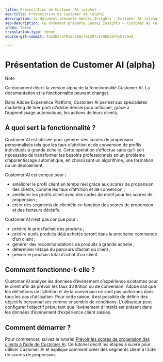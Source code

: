 ```yaml
---
title: Présentation de Customer AI (alpha)
seo-title: Présentation de Customer AI (alpha)
description: Ce document présente Sensei Insights — Customer AI (alpha)
seo-description: Ce document présente Sensei Insights — Customer AI (alpha)
index: false
translation-type: tm+mt
source-git-commit: fde2bb7af91dbcb0c701397c878b63044cb27a4d

---
```



# Présentation de Customer AI (alpha)

>[!NOTE]
>Ce document décrit la version alpha de la fonctionnalité Customer AI. La documentation et la fonctionnalité peuvent changer.

Dans Adobe Experience Platform, Customer AI permet aux spécialistes marketing de tirer parti d’Adobe Sensei pour anticiper, grâce à l’apprentissage automatique, les actions de leurs clients.

## À quoi sert la fonctionnalité ?

Customer AI est utilisée pour générer des scores de propension personnalisés tels que les taux d’attrition et de conversion de profils individuels à grande échelle. Cette opération s’effectue sans qu’il soit nécessaire de transformer les besoins professionnels en un problème d’apprentissage automatique, en choisissant un algorithme, une formation ou un déploiement.

Customer AI est conçue pour :

- améliorer le profil client en temps réel grâce aux scores de propension des clients, comme les taux d’attrition et de conversion ;
- améliorer les profils client avec des codes de motif pour les scores de propension ;
- créer des segments de clientèle en fonction des scores de propension et des facteurs décisifs.

Customer AI n’est pas conçue pour :

- prédire le prix d’achat des produits ;
- prédire quels produits déjà achetés seront dans la prochaine commande d’un client ;
- générer des recommandations de produits à grande échelle ;
- déterminer l’étape du parcours d’achat du client ;
- prévoir le prochain total d’achat d’un client.

## Comment fonctionne-t-elle ?

Customer AI analyse les données d’événement d’expérience existantes pour le client afin de prévoir les taux d’attrition ou de conversion. Adobe sait que les définitions de l’attrition et de la conversion ne sont pas uniformes dans tous les cas d’utilisation. Pour cette raison, il est possible de définir des objectifs personnalisés comme ensemble de conditions. L’utilisateur peut configurer l’objectif prévu tant que l’événement d’intérêt est présent dans les données d’événement d’expérience client saisies.

## Comment démarrer ?

Pour commencer, suivez le tutoriel [Prévoir les scores de propension des clients à l’aide de Customer AI](./customer-ai-tutorial.md). Ce tutoriel décrit les étapes à suivre pour utiliser Customer AI et explique comment créer des segments client à l’aide de scores de propension.